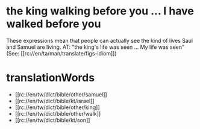 # the king walking before you ... I have walked before you

These expressions mean that people can actually see the kind of lives Saul and Samuel are living. AT: "the king's life was seen ... My life was seen" (See: [[rc://en/ta/man/translate/figs-idiom]])

# translationWords

* [[rc://en/tw/dict/bible/other/samuel]]
* [[rc://en/tw/dict/bible/kt/israel]]
* [[rc://en/tw/dict/bible/other/king]]
* [[rc://en/tw/dict/bible/other/walk]]
* [[rc://en/tw/dict/bible/kt/son]]